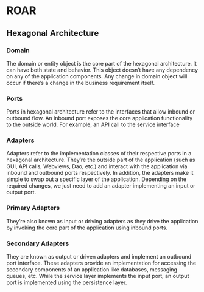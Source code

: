 # ROAR

## Hexagonal Architecture

### Domain
The domain or entity object is the core part of the hexagonal architecture. It can have both state and behavior. This object doesn’t have any dependency on any of the application components. Any change in domain object will occur if there’s a change in the business requirement itself.

### Ports
Ports in hexagonal architecture refer to the interfaces that allow inbound or outbound flow. An inbound port exposes the core application functionality to the outside world. For example, an API call to the service interface

### Adapters
Adapters refer to the implementation classes of their respective ports in a hexagonal architecture. They’re the outside part of the application (such as GUI, API calls, Webviews, Dao, etc.) and interact with the application via inbound and outbound ports respectively. In addition, the adapters make it simple to swap out a specific layer of the application. Depending on the required changes, we just need to add an adapter implementing an input or output port.

### Primary Adapters
They’re also known as input or driving adapters as they drive the application by invoking the core part of the application using inbound ports.

### Secondary Adapters
They are known as output or driven adapters and implement an outbound port interface. These adapters provide an implementation for accessing the secondary components of an application like databases, messaging queues, etc. While the service layer implements the input port, an output port is implemented using the persistence layer.